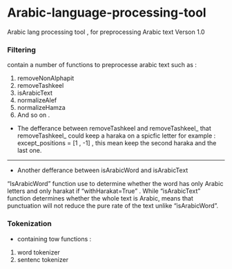 # Arabic-language-processing-tool
Arabic lang processing tool , for preprocessing Arabic text 
Verson 1.0

### Filtering 
contain a number of functions to preprocesse arabic text such as :
1. removeNonAlphapit
2. removeTashkeel
3. isArabicText
4. normalizeAlef
5. normalizeHamza
6. And so on .

* The defferance between removeTashkeel and removeTashkeel_ 
that removeTashkeel_ could keep a haraka on a spicfic letter
for example : 
except_positions = [1 , -1] , this mean keep the second haraka and the last one.

---

* Another defferance between isArabicWord and isArabicText

“IsArabicWord” function use to determine whether the word has only Arabic letters and only harakat if “withHarakat=True” .
While “isArabicText” function determines whether the whole text is Arabic, means that punctuation will not reduce the pure rate of the text unlike “isArabicWord”.

### Tokenization

* containing tow functions :
1. word tokenizer
2. sentenc tokenizer







